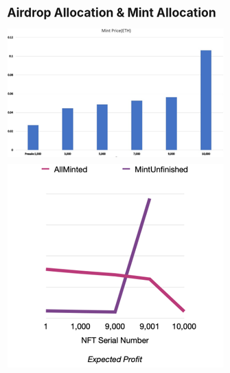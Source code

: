 # Airdrop Allocation & Mint Allocation

![](../../.gitbook/assets/cat3.jpg)

![](<../../.gitbook/assets/image (1).png>)
